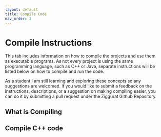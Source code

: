 ```yaml
---
layout: default
title: Compile Code
nav_order: 3
---
```


# Compile Instructions

This tab includes information on how to compile the projects and use them as executable programs. As not every project is using the same programming language, such as C++ or Java, separate instructions will be listed below on how to compile and run the code. 

As a student I am still learning and exploring these concepts so any suggestions are welcomed. If you would like to submit a feedback on the instructions, descriptions, or a suggestion on making compiling easier, you can do it by submitting a pull request under the Ziggurat Github Repository.

## What is Compiling

## Compile C++ code
